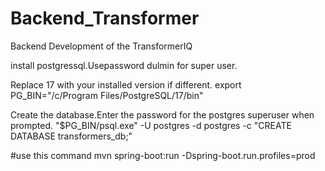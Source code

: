# Backend_Transformer
Backend Development of the TransformerIQ

install postgressql.Usepassword dulmin for super user.

Replace 17 with your installed version if different.
export PG_BIN="/c/Program Files/PostgreSQL/17/bin"

Create the database.Enter the password for the postgres superuser when prompted.
"$PG_BIN/psql.exe" -U postgres -d postgres -c "CREATE DATABASE transformers_db;"


#use this command
 mvn spring-boot:run -Dspring-boot.run.profiles=prod